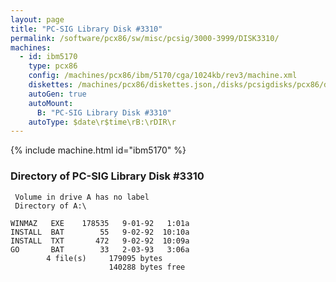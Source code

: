 ```yaml
---
layout: page
title: "PC-SIG Library Disk #3310"
permalink: /software/pcx86/sw/misc/pcsig/3000-3999/DISK3310/
machines:
  - id: ibm5170
    type: pcx86
    config: /machines/pcx86/ibm/5170/cga/1024kb/rev3/machine.xml
    diskettes: /machines/pcx86/diskettes.json,/disks/pcsigdisks/pcx86/diskettes.json
    autoGen: true
    autoMount:
      B: "PC-SIG Library Disk #3310"
    autoType: $date\r$time\rB:\rDIR\r
---
```


{% include machine.html id="ibm5170" %}

### Directory of PC-SIG Library Disk #3310

     Volume in drive A has no label
     Directory of A:\

    WINMAZ   EXE    178535   9-01-92   1:01a
    INSTALL  BAT        55   9-02-92  10:10a
    INSTALL  TXT       472   9-02-92  10:09a
    GO       BAT        33   2-03-93   3:06a
            4 file(s)     179095 bytes
                          140288 bytes free
